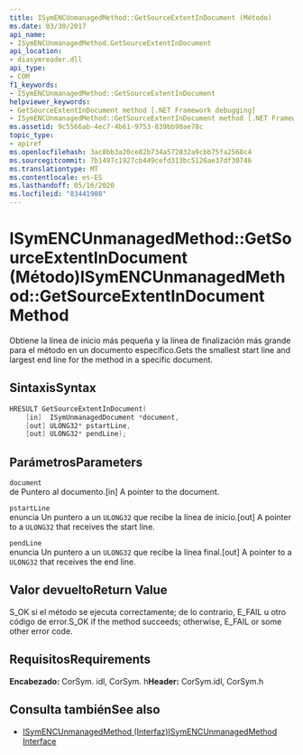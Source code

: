```yaml
---
title: ISymENCUnmanagedMethod::GetSourceExtentInDocument (Método)
ms.date: 03/30/2017
api_name:
- ISymENCUnmanagedMethod.GetSourceExtentInDocument
api_location:
- diasymreader.dll
api_type:
- COM
f1_keywords:
- ISymENCUnmanagedMethod::GetSourceExtentInDocument
helpviewer_keywords:
- GetSourceExtentInDocument method [.NET Framework debugging]
- ISymENCUnmanagedMethod::GetSourceExtentInDocument method [.NET Framework debugging]
ms.assetid: 9c5566ab-4ec7-4b61-9753-839bb90ae78c
topic_type:
- apiref
ms.openlocfilehash: 3ac8bb3a20ce82b734a572832a9cbb75fa2568c4
ms.sourcegitcommit: 7b1497c1927cb449cefd313bc5126ae37df30746
ms.translationtype: MT
ms.contentlocale: es-ES
ms.lasthandoff: 05/16/2020
ms.locfileid: "83441908"
---
```

# <a name="isymencunmanagedmethodgetsourceextentindocument-method"></a><span data-ttu-id="aa26c-102">ISymENCUnmanagedMethod::GetSourceExtentInDocument (Método)</span><span class="sxs-lookup"><span data-stu-id="aa26c-102">ISymENCUnmanagedMethod::GetSourceExtentInDocument Method</span></span>
<span data-ttu-id="aa26c-103">Obtiene la línea de inicio más pequeña y la línea de finalización más grande para el método en un documento específico.</span><span class="sxs-lookup"><span data-stu-id="aa26c-103">Gets the smallest start line and largest end line for the method in a specific document.</span></span>  
  
## <a name="syntax"></a><span data-ttu-id="aa26c-104">Sintaxis</span><span class="sxs-lookup"><span data-stu-id="aa26c-104">Syntax</span></span>  
  
```cpp  
HRESULT GetSourceExtentInDocument(  
    [in]  ISymUnmanagedDocument *document,  
    [out] ULONG32* pstartLine,  
    [out] ULONG32* pendLine);  
```  
  
## <a name="parameters"></a><span data-ttu-id="aa26c-105">Parámetros</span><span class="sxs-lookup"><span data-stu-id="aa26c-105">Parameters</span></span>  
 `document`  
 <span data-ttu-id="aa26c-106">de Puntero al documento.</span><span class="sxs-lookup"><span data-stu-id="aa26c-106">[in] A pointer to the document.</span></span>  
  
 `pstartLine`  
 <span data-ttu-id="aa26c-107">enuncia Un puntero a un `ULONG32` que recibe la línea de inicio.</span><span class="sxs-lookup"><span data-stu-id="aa26c-107">[out] A pointer to a `ULONG32` that receives the start line.</span></span>  
  
 `pendLine`  
 <span data-ttu-id="aa26c-108">enuncia Un puntero a un `ULONG32` que recibe la línea final.</span><span class="sxs-lookup"><span data-stu-id="aa26c-108">[out] A pointer to a `ULONG32` that receives the end line.</span></span>  
  
## <a name="return-value"></a><span data-ttu-id="aa26c-109">Valor devuelto</span><span class="sxs-lookup"><span data-stu-id="aa26c-109">Return Value</span></span>  
 <span data-ttu-id="aa26c-110">S_OK si el método se ejecuta correctamente; de lo contrario, E_FAIL u otro código de error.</span><span class="sxs-lookup"><span data-stu-id="aa26c-110">S_OK if the method succeeds; otherwise, E_FAIL or some other error code.</span></span>  
  
## <a name="requirements"></a><span data-ttu-id="aa26c-111">Requisitos</span><span class="sxs-lookup"><span data-stu-id="aa26c-111">Requirements</span></span>  
 <span data-ttu-id="aa26c-112">**Encabezado:** CorSym. idl, CorSym. h</span><span class="sxs-lookup"><span data-stu-id="aa26c-112">**Header:** CorSym.idl, CorSym.h</span></span>  
  
## <a name="see-also"></a><span data-ttu-id="aa26c-113">Consulta también</span><span class="sxs-lookup"><span data-stu-id="aa26c-113">See also</span></span>

- [<span data-ttu-id="aa26c-114">ISymENCUnmanagedMethod (Interfaz)</span><span class="sxs-lookup"><span data-stu-id="aa26c-114">ISymENCUnmanagedMethod Interface</span></span>](isymencunmanagedmethod-interface.md)
